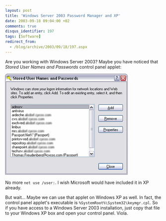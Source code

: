 ```yaml
---
layout: post
title: 'Windows Server 2003 Password Manager and XP'
date: 2003-09-18 09:04:00 +02
comments: true
disqus_identifier: 197
tags: [Software]
redirect_from:
  - /blog/archive/2003/09/18/197.aspx
---
```


Are you working with Windows Server 2003? Maybe you have noticed that *Stored User Names and Passwords* control panel applet:

![Stored User Names and Passwords](/files/archive/keymgr.png)

No more `net use /user:`. I wish Microsoft would have included it in XP already.

But wait... Maybe we can use that applet on Windows XP as well. In fact, the control panel applet's executable is `%SystemRoot%\System32\keymgr.cpl`. So if you have access to a Windows Server 2003 installation, just copy that file to your Windows XP box and open your control panel. Viola.
